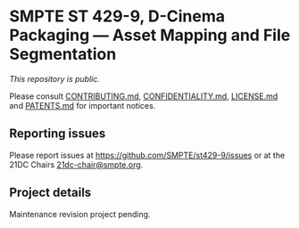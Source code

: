 # SMPTE ST 429-9, D-Cinema Packaging — Asset Mapping and File Segmentation

_This repository is public._ 

Please consult [CONTRIBUTING.md](./CONTRIBUTING.md), [CONFIDENTIALITY.md](./CONFIDENTIALITY.md), [LICENSE.md](./LICENSE.md) and [PATENTS.md](./PATENTS.md) for important notices.

## Reporting issues

Please report issues at <https://github.com/SMPTE/st429-9/issues> or at the 21DC Chairs <21dc-chair@smpte.org>.

## Project details

Maintenance revision project pending.
